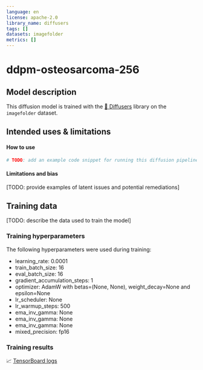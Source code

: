 ```yaml
---
language: en
license: apache-2.0
library_name: diffusers
tags: []
datasets: imagefolder
metrics: []
---
```


<!-- This model card has been generated automatically according to the information the training script had access to. You
should probably proofread and complete it, then remove this comment. -->

# ddpm-osteosarcoma-256

## Model description

This diffusion model is trained with the [🤗 Diffusers](https://github.com/huggingface/diffusers) library 
on the `imagefolder` dataset.

## Intended uses & limitations

#### How to use

```python
# TODO: add an example code snippet for running this diffusion pipeline
```

#### Limitations and bias

[TODO: provide examples of latent issues and potential remediations]

## Training data

[TODO: describe the data used to train the model]

### Training hyperparameters

The following hyperparameters were used during training:
- learning_rate: 0.0001
- train_batch_size: 16
- eval_batch_size: 16
- gradient_accumulation_steps: 1
- optimizer: AdamW with betas=(None, None), weight_decay=None and epsilon=None
- lr_scheduler: None
- lr_warmup_steps: 500
- ema_inv_gamma: None
- ema_inv_gamma: None
- ema_inv_gamma: None
- mixed_precision: fp16

### Training results

📈 [TensorBoard logs](https://huggingface.co/logannyeMD/ddpm-osteosarcoma-256/tensorboard?#scalars)


